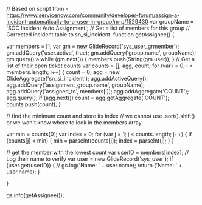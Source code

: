 // Based on script from - https://www.servicenow.com/community/developer-forum/assign-a-incident-automatically-to-a-user-in-group/m-p/1529430
 var groupName = 'SOC Incident Auto Assignment';
// Get a list of members for this group
// Corrected incident table to sn_si_incident.
function getAssignee() {

var members = [];
var gm = new GlideRecord('sys_user_grmember');
gm.addQuery('user.active', true);
gm.addQuery('group.name', groupName);
gm.query();a
 while (gm.next()) {
  members.push(String(gm.user));
}
// Get a list of their open ticket counts
var counts = [], agg, count;
for (var i = 0; i < members.length; i++) {
  count = 0;
  agg = new GlideAggregate('sn_si_incident');
  agg.addActiveQuery();
  agg.addQuery('assignment_group.name', groupName);
  agg.addQuery('assigned_to', members[i]);
  agg.addAggregate('COUNT');
  agg.query();
  if (agg.next())
    count = agg.getAggregate('COUNT');
    counts.push(count);
   }

   // find the minimum count and store its index
   // we cannot use .sort().shift() or we won't know where to look in the members array

var min = counts[0];
var index = 0;
for (var j = 1; j < counts.length; j++) {
  if (counts[j] < min) {
   min = parseInt(counts[j]);
   index = parseInt(j);
   }
}


// get the member with the lowest count
var userID = members[index];
// Log their name to verify
var user = new GlideRecord('sys_user');
if (user.get(userID)) {
  // gs.log('Name: ' + user.name);
  return ('Name: ' + user.name);
  }

}

gs.info(getAssignee());
